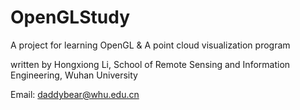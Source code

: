 OpenGLStudy
===========

A project for learning OpenGL &
A point cloud visualization program

written by Hongxiong Li, School of Remote Sensing and Information Engineering, Wuhan University

Email: daddybear@whu.edu.cn
